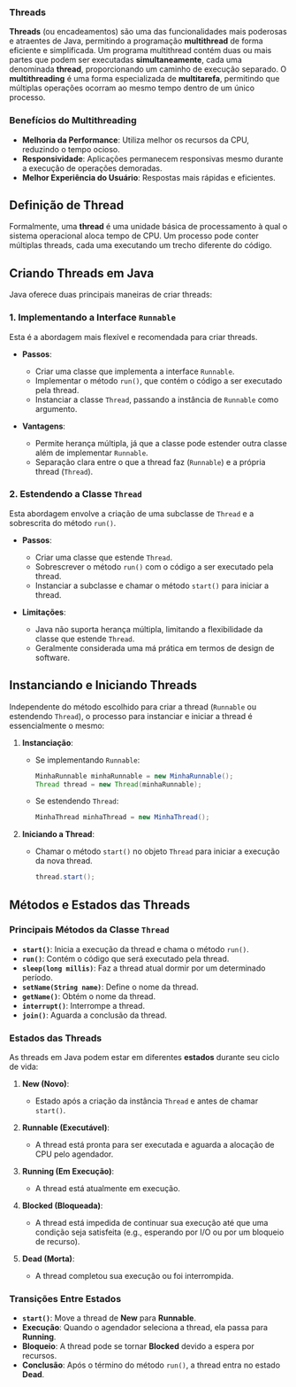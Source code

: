 ### Threads

**Threads** (ou encadeamentos) são uma das funcionalidades mais poderosas e atraentes de Java, permitindo a programação **multithread** de forma eficiente e simplificada. Um programa multithread contém duas ou mais partes que podem ser executadas **simultaneamente**, cada uma denominada **thread**, proporcionando um caminho de execução separado. O **multithreading** é uma forma especializada de **multitarefa**, permitindo que múltiplas operações ocorram ao mesmo tempo dentro de um único processo.

### Benefícios do Multithreading

- **Melhoria da Performance**: Utiliza melhor os recursos da CPU, reduzindo o tempo ocioso.
- **Responsividade**: Aplicações permanecem responsivas mesmo durante a execução de operações demoradas.
- **Melhor Experiência do Usuário**: Respostas mais rápidas e eficientes.

## Definição de Thread

Formalmente, uma **thread** é uma unidade básica de processamento à qual o sistema operacional aloca tempo de CPU. Um processo pode conter múltiplas threads, cada uma executando um trecho diferente do código.

## Criando Threads em Java

Java oferece duas principais maneiras de criar threads:

### 1. Implementando a Interface `Runnable`

Esta é a abordagem mais flexível e recomendada para criar threads.

- **Passos**:
  - Criar uma classe que implementa a interface `Runnable`.
  - Implementar o método `run()`, que contém o código a ser executado pela thread.
  - Instanciar a classe `Thread`, passando a instância de `Runnable` como argumento.
  
- **Vantagens**:
  - Permite herança múltipla, já que a classe pode estender outra classe além de implementar `Runnable`.
  - Separação clara entre o que a thread faz (`Runnable`) e a própria thread (`Thread`).

### 2. Estendendo a Classe `Thread`

Esta abordagem envolve a criação de uma subclasse de `Thread` e a sobrescrita do método `run()`.

- **Passos**:
  - Criar uma classe que estende `Thread`.
  - Sobrescrever o método `run()` com o código a ser executado pela thread.
  - Instanciar a subclasse e chamar o método `start()` para iniciar a thread.

- **Limitações**:
  - Java não suporta herança múltipla, limitando a flexibilidade da classe que estende `Thread`.
  - Geralmente considerada uma má prática em termos de design de software.

## Instanciando e Iniciando Threads

Independente do método escolhido para criar a thread (`Runnable` ou estendendo `Thread`), o processo para instanciar e iniciar a thread é essencialmente o mesmo:

1. **Instanciação**:
   - Se implementando `Runnable`:
     ```java
     MinhaRunnable minhaRunnable = new MinhaRunnable();
     Thread thread = new Thread(minhaRunnable);
     ```
   - Se estendendo `Thread`:
     ```java
     MinhaThread minhaThread = new MinhaThread();
     ```

2. **Iniciando a Thread**:
   - Chamar o método `start()` no objeto `Thread` para iniciar a execução da nova thread.
     ```java
     thread.start();
     ```

## Métodos e Estados das Threads

### Principais Métodos da Classe `Thread`

- **`start()`**: Inicia a execução da thread e chama o método `run()`.
- **`run()`**: Contém o código que será executado pela thread.
- **`sleep(long millis)`**: Faz a thread atual dormir por um determinado período.
- **`setName(String name)`**: Define o nome da thread.
- **`getName()`**: Obtém o nome da thread.
- **`interrupt()`**: Interrompe a thread.
- **`join()`**: Aguarda a conclusão da thread.

### Estados das Threads

As threads em Java podem estar em diferentes **estados** durante seu ciclo de vida:

1. **New (Novo)**:
   - Estado após a criação da instância `Thread` e antes de chamar `start()`.
   
2. **Runnable (Executável)**:
   - A thread está pronta para ser executada e aguarda a alocação de CPU pelo agendador.
   
3. **Running (Em Execução)**:
   - A thread está atualmente em execução.
   
4. **Blocked (Bloqueada)**:
   - A thread está impedida de continuar sua execução até que uma condição seja satisfeita (e.g., esperando por I/O ou por um bloqueio de recurso).
   
5. **Dead (Morta)**:
   - A thread completou sua execução ou foi interrompida.

### Transições Entre Estados

- **`start()`**: Move a thread de **New** para **Runnable**.
- **Execução**: Quando o agendador seleciona a thread, ela passa para **Running**.
- **Bloqueio**: A thread pode se tornar **Blocked** devido a espera por recursos.
- **Conclusão**: Após o término do método `run()`, a thread entra no estado **Dead**.